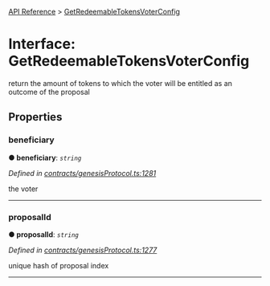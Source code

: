 [API Reference](../README.md) > [GetRedeemableTokensVoterConfig](../interfaces/GetRedeemableTokensVoterConfig.md)



# Interface: GetRedeemableTokensVoterConfig


return the amount of tokens to which the voter will be entitled as an outcome of the proposal


## Properties
<a id="beneficiary"></a>

###  beneficiary

**●  beneficiary**:  *`string`* 

*Defined in [contracts/genesisProtocol.ts:1281](https://github.com/daostack/arc.js/blob/61e5f90/lib/contracts/genesisProtocol.ts#L1281)*



the voter




___

<a id="proposalId"></a>

###  proposalId

**●  proposalId**:  *`string`* 

*Defined in [contracts/genesisProtocol.ts:1277](https://github.com/daostack/arc.js/blob/61e5f90/lib/contracts/genesisProtocol.ts#L1277)*



unique hash of proposal index




___


